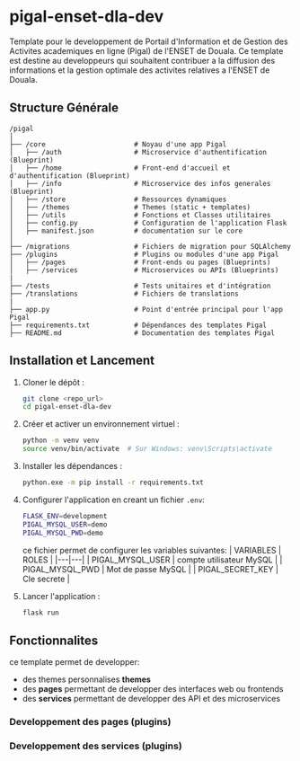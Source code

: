 # pigal-enset-dla-dev
Template pour le developpement de Portail d'Information et de Gestion des Activites academiques en ligne (Pigal) de l'ENSET de Douala. Ce template est destine au developpeurs qui souhaitent contribuer a la diffusion des informations et la gestion optimale des activites relatives a l'ENSET de Douala.

## Structure Générale
```
/pigal
│
├── /core                      # Noyau d'une app Pigal
│   ├── /auth                  # Microservice d'authentification (Blueprint)
│   ├── /home                  # Front-end d'accueil et d'authentification (Blueprint)
│   ├── /info                  # Microservice des infos generales (Blueprint)
│   ├── /store                 # Ressources dynamiques
│   ├── /themes                # Themes (static + templates)
│   ├── /utils                 # Fonctions et Classes utilitaires
│   ├── config.py              # Configuration de l'application Flask
│   ├── manifest.json          # documentation sur le core
│
├── /migrations                # Fichiers de migration pour SQLAlchemy
├── /plugins                   # Plugins ou modules d'une app Pigal
│   ├── /pages                 # Front-ends ou pages (Blueprints)
│   ├── /services              # Microservices ou APIs (Blueprints)
|
├── /tests                     # Tests unitaires et d'intégration
├── /translations              # Fichiers de translations
|
├── app.py                     # Point d'entrée principal pour l'app Pigal
├── requirements.txt           # Dépendances des templates Pigal
├── README.md                  # Documentation des templates Pigal
```

## Installation et Lancement
1. Cloner le dépôt :
   ```bash
   git clone <repo_url>
   cd pigal-enset-dla-dev
   ```
2. Créer et activer un environnement virtuel :
   ```bash
   python -m venv venv
   source venv/bin/activate  # Sur Windows: venv\Scripts\activate
   ```
3. Installer les dépendances :
   ```bash
   python.exe -m pip install -r requirements.txt
   ```
4. Configurer l'application en creant un fichier `.env`:
   ```bash
   FLASK_ENV=development
   PIGAL_MYSQL_USER=demo
   PIGAL_MYSQL_PWD=demo
   
   ```

   ce fichier permet de configurer les variables suivantes:
   | VARIABLES | ROLES |
   |---|---|
   | PIGAL_MYSQL_USER  | compte utilisateur MySQL |
   | PIGAL_MYSQL_PWD  | Mot de passe MySQL |
   | PIGAL_SECRET_KEY | Cle secrete |


4. Lancer l'application :
   ```bash
   flask run
   ```


## Fonctionnalites

ce template permet de developper:
- des themes personnalises **themes**
- des **pages** permettant de developper des interfaces web ou frontends
- des **services** permettant de developper des API et des microservices

### Developpement des pages (plugins)

### Developpement des services (plugins)

